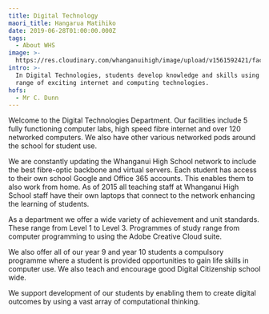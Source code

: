 ```yaml
---
title: Digital Technology
maori_title: Hangarua Matihiko
date: 2019-06-28T01:00:00.000Z
tags:
  - About WHS
image: >-
  https://res.cloudinary.com/whanganuihigh/image/upload/v1561592421/faculties/Digital_Tech_-_combined.jpg
intro: >-
  In Digital Technologies, students develop knowledge and skills using a wide
  range of exciting internet and computing technologies.
hofs:
  - Mr C. Dunn
---
```

Welcome to the Digital Technologies Department. Our facilities include 5 fully functioning computer labs, high speed fibre internet and over 120 networked computers. We also have other various networked pods around the school for student use.



We are constantly updating the Whanganui High School network to include the best fibre-optic backbone and virtual servers. Each student has access to their own school Google and Office 365 accounts. This enables them to also work from home. As of 2015 all teaching staff at Whanganui High School staff have their own laptops that connect to the network enhancing the learning of students.



As a department we offer a wide variety of achievement and unit standards. These range from Level 1 to Level 3. Programmes of study range from computer programming to using the Adobe Creative Cloud suite.



We also offer all of our year 9 and year 10 students a compulsory programme where a student is provided opportunities to gain life skills in computer use.  We also teach and encourage good Digital Citizenship school wide.



We support development of our students by enabling them to create digital outcomes by using a vast array of computational thinking.
